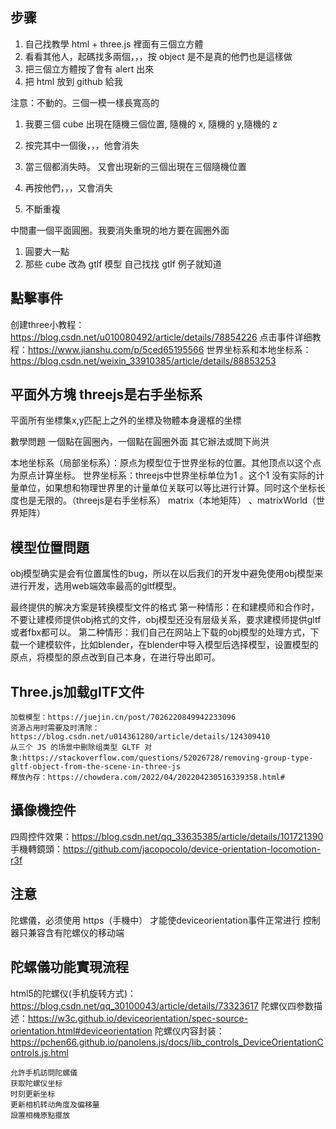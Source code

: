 ## 步骤
1. 自己找教學 html + three.js 裡面有三個立方體
2. 看看其他人，起碼找多兩個，，，按 object 是不是真的他們也是這樣做
3. 把三個立方體按了會有 alert 出來
4. 把 html 放到 github 給我

注意：不動的。三個一模一樣長寬高的

1. 我要三個 cube 出現在隨機三個位置,  隨機的 x, 隨機的 y,隨機的 z

2. 按完其中一個後，，，他會消失 

3. 當三個都消失時。 又會出現新的三個出現在三個隨機位置

4. 再按他們，，，又會消失

5. 不斷重複

中間畫一個平面圓圈。我要消失重現的地方要在圓圈外面

1. 圓要大一點
2. 那些 cube 改為 gtlf 模型 自己找找 gtlf 例子就知道

## 點擊事件
创建three小教程：https://blog.csdn.net/u010080492/article/details/78854226
点击事件详细教程：https://www.jianshu.com/p/5ced65195566
世界坐标系和本地坐标系：https://blog.csdn.net/weixin_33910385/article/details/88853253

## 平面外方塊 threejs是右手坐标系
平面所有坐標集x,y匹配上之外的坐標及物體本身邊框的坐標

數學問題
一個點在圓圈內，一個點在圓圈外面
其它辦法或問下尚洪

本地坐标系（局部坐标系）：原点为模型位于世界坐标的位置。其他顶点以这个点为原点计算坐标。
世界坐标系：threejs中世界坐标单位为1 。这个1 没有实际的计量单位，如果想和物理世界里的计量单位关联可以等比进行计算。同时这个坐标长度也是无限的。（threejs是右手坐标系）
matrix（本地矩阵） 、matrixWorld（世界矩阵）

## 模型位置問題
obj模型确实是会有位置属性的bug，所以在以后我们的开发中避免使用obj模型来进行开发，选用web端效率最高的gltf模型。

最终提供的解决方案是转换模型文件的格式
第一种情形：在和建模师和合作时，不要让建模师提供obj格式的文件，obj模型还没有层级关系，要求建模师提供gltf或者fbx都可以。
第二种情形：我们自己在网站上下载的obj模型的处理方式，下载一个建模软件，比如blender，在blender中导入模型后选择模型，设置模型的原点，将模型的原点改到自己本身，在进行导出即可。

## Three.js加载gITF文件
```
加载模型：https://juejin.cn/post/7026220849942233096
资源占用时需要及时清除：https://blog.csdn.net/u014361280/article/details/124309410
从三个 JS 的场景中删除组类型 GLTF 对象:https://stackoverflow.com/questions/52026728/removing-group-type-gltf-object-from-the-scene-in-three-js
釋放內存：https://chowdera.com/2022/04/202204230516339358.html#
```

## 攝像機控件
四周控件效果：https://blog.csdn.net/qq_33635385/article/details/101721390
手機轉鏡頭：https://github.com/jacopocolo/device-orientation-locomotion-r3f

## 注意
陀螺儀，必须使用 https（手機中） 才能使deviceorientation事件正常进行
控制器只兼容含有陀螺仪的移动端

## 陀螺儀功能實現流程
html5的陀螺仪(手机旋转方式)：https://blog.csdn.net/qq_30100043/article/details/73323617
陀螺仪四参数描述：https://w3c.github.io/deviceorientation/spec-source-orientation.html#deviceorientation
陀螺仪内容封装：https://pchen66.github.io/panolens.js/docs/lib_controls_DeviceOrientationControls.js.html
```
允許手机訪問陀螺儀
获取陀螺仪坐标
时刻更新坐标
更新相机转动角度及偏移量
設置相機原點擺放
```